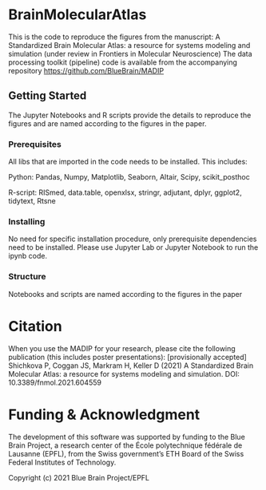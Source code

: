 # BrainMolecularAtlas

This is the code to reproduce the figures from the manuscript: A Standardized Brain Molecular Atlas: a resource for systems modeling and simulation (under review in Frontiers in Molecular Neuroscience)
The data processing toolkit (pipeline) code is available from the accompanying repository https://github.com/BlueBrain/MADIP 

## Getting Started

The Jupyter Notebooks and R scripts provide the details to reproduce the figures and are named according to the figures in the paper.

### Prerequisites

All libs that are imported in the code needs to be installed. This includes: 

Python: Pandas, Numpy, Matplotlib, Seaborn, Altair, Scipy, scikit\_posthoc 

R-script: RISmed, data.table, openxlsx, stringr, adjutant, dplyr, ggplot2, tidytext, Rtsne

### Installing

No need for specific installation procedure, only prerequisite dependencies need to be installed. Please use Jupyter Lab or Jupyter Notebook to run the ipynb code.

### Structure

Notebooks and scripts are named according to the figures in the paper

# Citation

When you use the MADIP for your research, please cite the following publication (this includes poster presentations):
[provisionally accepted] Shichkova P, Coggan JS, Markram H, Keller D (2021) A Standardized Brain Molecular Atlas: a resource for systems modeling and simulation. DOI: 10.3389/fnmol.2021.604559 


# Funding & Acknowledgment
 
The development of this software was supported by funding to the Blue Brain Project, a research center of the École polytechnique fédérale de Lausanne (EPFL), from the Swiss government’s ETH Board of the Swiss Federal Institutes of Technology.


Copyright (c) 2021 Blue Brain Project/EPFL

